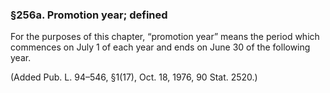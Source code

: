 ### §256a. Promotion year; defined ###

For the purposes of this chapter, “promotion year” means the period which commences on July 1 of each year and ends on June 30 of the following year.

(Added Pub. L. 94–546, §1(17), Oct. 18, 1976, 90 Stat. 2520.)